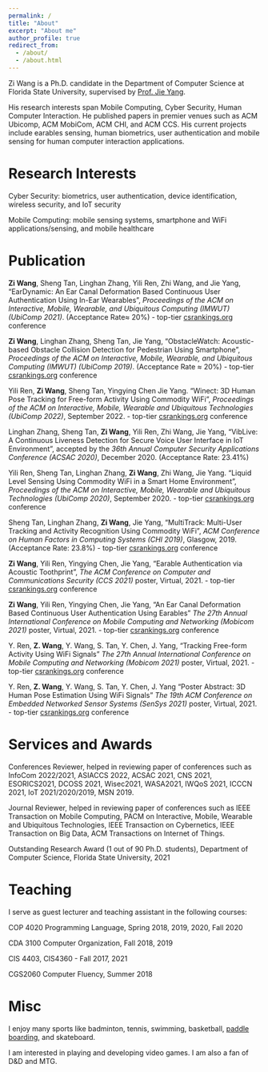 ```yaml
---
permalink: /
title: "About"
excerpt: "About me"
author_profile: true
redirect_from:
  - /about/
  - /about.html
---
```




Zi Wang is a Ph.D. candidate in the Department of Computer Science at Florida State University, supervised by [Prof. Jie Yang](https://www.cs.fsu.edu/~jieyang/).

His research interests span Mobile Computing, Cyber Security, Human Computer Interaction. He published papers in premier venues such as ACM Ubicomp, ACM MobiCom, ACM CHI, and ACM CCS. His current projects include earables sensing, human biometrics, user authentication and mobile sensing for human computer interaction applications.


Research Interests
======
Cyber Security: biometrics, user authentication, device identification, wireless security, and IoT security

Mobile Computing: mobile sensing systems, smartphone and WiFi applications/sensing, and mobile healthcare


Publication
======
**Zi Wang**, Sheng Tan, Linghan Zhang, Yili Ren, Zhi Wang, and Jie Yang, “EarDynamic: An Ear Canal Deformation Based Continuous User Authentication Using In-Ear Wearables”, *Proceedings of the ACM on Interactive, Mobile, Wearable, and Ubiquitous Computing (IMWUT) (UbiComp 2021)*. (Acceptance Rate≈ 20%) - top-tier [csrankings.org](http://csrankings.org/#/index?all&us) conference

**Zi Wang**, Linghan Zhang, Sheng Tan, Jie Yang, “ObstacleWatch: Acoustic-based Obstacle Collision Detection for Pedestrian Using Smartphone”, *Proceedings of the ACM on Interactive, Mobile, Wearable, and Ubiquitous Computing (IMWUT) (UbiComp 2019)*. (Acceptance Rate ≈ 20%) - top-tier [csrankings.org](http://csrankings.org/#/index?all&us) conference

Yili Ren, **Zi Wang**, Sheng Tan, Yingying Chen Jie Yang. “Winect: 3D Human Pose Tracking for Free-form Activity Using Commodity WiFi”, *Proceedings of the ACM on Interactive, Mobile, Wearable and Ubiquitous Technologies (UbiComp 2022)*, September 2022.  - top-tier [csrankings.org](http://csrankings.org/#/index?all&us) conference

Linghan Zhang, Sheng Tan, **Zi Wang**, Yili Ren, Zhi Wang, Jie Yang, “VibLive: A Continuous Liveness Detection for Secure Voice User Interface in IoT Environment”, accepted by the *36th Annual Computer Security Applications Conference (ACSAC 2020)*, December 2020. (Acceptance Rate: 23.41%)

Yili Ren, Sheng Tan, Linghan Zhang, **Zi Wang**, Zhi Wang, Jie Yang. “Liquid Level Sensing Using Commodity WiFi in a Smart Home Environment”, *Proceedings of the ACM on Interactive, Mobile, Wearable and Ubiquitous Technologies (UbiComp 2020)*, September 2020.  - top-tier [csrankings.org](http://csrankings.org/#/index?all&us) conference

Sheng Tan, Linghan Zhang, **Zi Wang**, Jie Yang, “MultiTrack: Multi-User Tracking and Activity Recognition Using Commodity WiFi”, *ACM Conference on Human Factors in Computing Systems (CHI 2019)*, Glasgow, 2019. (Acceptance Rate: 23.8%) - top-tier [csrankings.org](http://csrankings.org/#/index?all&us) conference

**Zi Wang**, Yili Ren, Yingying Chen, Jie Yang, “Earable Authentication via Acoustic Toothprint”, *The ACM Conference on Computer and Communications Security (CCS 2021)* poster, Virtual, 2021. - top-tier [csrankings.org](http://csrankings.org/#/index?all&us) conference

**Zi Wang**, Yili Ren, Yingying Chen, Jie Yang, “An Ear Canal Deformation Based Continuous User Authentication Using Earables” *The 27th Annual International Conference on Mobile Computing and Networking (Mobicom 2021)* poster, Virtual, 2021. - top-tier [csrankings.org](http://csrankings.org/#/index?all&us) conference

Y. Ren, **Z. Wang**, Y. Wang, S. Tan, Y. Chen, J. Yang, “Tracking Free-form Activity Using WiFi Signals” *The 27th Annual International Conference on Mobile Computing and Networking (Mobicom 2021)* poster, Virtual, 2021. - top-tier [csrankings.org](http://csrankings.org/#/index?all&us) conference

Y. Ren, **Z. Wang**, Y. Wang, S. Tan, Y. Chen, J. Yang “Poster Abstract: 3D Human Pose Estimation Using WiFi Signals” *The 19th ACM Conference on Embedded Networked Sensor Systems (SenSys 2021)* poster, Virtual, 2021. - top-tier [csrankings.org](http://csrankings.org/#/index?all&us) conference



Services and Awards
======
Conferences Reviewer, helped in reviewing paper of conferences such as InfoCom 2022/2021, ASIACCS 2022, ACSAC 2021, CNS 2021, ESORICS2021, DCOSS 2021, Wisec2021, WASA2021, IWQoS 2021, ICCCN 2021, IoT 2021/2020/2019, MSN 2019.

Journal Reviewer,  helped in reviewing paper of conferences such as IEEE Transaction on Mobile Computing, PACM on Interactive, Mobile, Wearable and Ubiquitous Technologies, IEEE Transaction on Cybernetics, IEEE Transaction on Big Data, ACM Transactions on Internet of Things.

Outstanding Research Award (1 out of 90 Ph.D. students), Department of Computer Science, Florida State University, 2021

<!-- State Key Lab Graduate Research Scholarship, State Key Laboratory of Rail Traffic Control and Safety, Beijing Jiaotong University, 2012-2014 -->


Teaching
======
I serve as guest lecturer and teaching assistant in the following courses:

COP 4020 Programming Language, Spring 2018, 2019, 2020, Fall 2020

CDA 3100 Computer Organization, Fall 2018, 2019

CIS 4403, CIS4360 - Fall 2017, 2021

CGS2060 Computer Fluency, Summer 2018


Misc
======
I enjoy many sports like badminton, tennis, swimming, basketball, [paddle boarding](https://ziwang-zw.github.io/files/paddingboard.jpg), and skateboard.

I am interested in playing and developing video games. I am also a fan of D&D and MTG.

<!-- This is the front page of a website that is powered by the [academicpages template](https://github.com/academicpages/academicpages.github.io) and hosted on GitHub pages. [GitHub pages](https://pages.github.com) is a free service in which websites are built and hosted from code and data stored in a GitHub repository, automatically updating when a new commit is made to the respository. This template was forked from the [Minimal Mistakes Jekyll Theme](https://mmistakes.github.io/minimal-mistakes/) created by Michael Rose, and then extended to support the kinds of content that academics have: publications, talks, teaching, a portfolio, blog posts, and a dynamically-generated CV. You can fork [this repository](https://github.com/academicpages/academicpages.github.io) right now, modify the configuration and markdown files, add your own PDFs and other content, and have your own site for free, with no ads! An older version of this template powers my own personal website at [stuartgeiger.com](http://stuartgeiger.com), which uses [this Github repository](https://github.com/staeiou/staeiou.github.io). -->
<!--
A data-driven personal website
======
Like many other Jekyll-based GitHub Pages templates, academicpages makes you separate the website's content from its form. The content & metadata of your website are in structured markdown files, while various other files constitute the theme, specifying how to transform that content & metadata into HTML pages. You keep these various markdown (.md), YAML (.yml), HTML, and CSS files in a public GitHub repository. Each time you commit and push an update to the repository, the [GitHub pages](https://pages.github.com/) service creates static HTML pages based on these files, which are hosted on GitHub's servers free of charge.

Many of the features of dynamic content management systems (like Wordpress) can be achieved in this fashion, using a fraction of the computational resources and with far less vulnerability to hacking and DDoSing. You can also modify the theme to your heart's content without touching the content of your site. If you get to a point where you've broken something in Jekyll/HTML/CSS beyond repair, your markdown files describing your talks, publications, etc. are safe. You can rollback the changes or even delete the repository and start over -- just be sure to save the markdown files! Finally, you can also write scripts that process the structured data on the site, such as [this one](https://github.com/academicpages/academicpages.github.io/blob/master/talkmap.ipynb) that analyzes metadata in pages about talks to display [a map of every location you've given a talk](https://academicpages.github.io/talkmap.html).

Getting started
======
1. Register a GitHub account if you don't have one and confirm your e-mail (required!)
1. Fork [this repository](https://github.com/academicpages/academicpages.github.io) by clicking the "fork" button in the top right.
1. Go to the repository's settings (rightmost item in the tabs that start with "Code", should be below "Unwatch"). Rename the repository "[your GitHub username].github.io", which will also be your website's URL.
1. Set site-wide configuration and create content & metadata (see below -- also see [this set of diffs](http://archive.is/3TPas) showing what files were changed to set up [an example site](https://getorg-testacct.github.io) for a user with the username "getorg-testacct")
1. Upload any files (like PDFs, .zip files, etc.) to the files/ directory. They will appear at https://[your GitHub username].github.io/files/example.pdf.  
1. Check status by going to the repository settings, in the "GitHub pages" section

Site-wide configuration
------
The main configuration file for the site is in the base directory in [_config.yml](https://github.com/academicpages/academicpages.github.io/blob/master/_config.yml), which defines the content in the sidebars and other site-wide features. You will need to replace the default variables with ones about yourself and your site's github repository. The configuration file for the top menu is in [_data/navigation.yml](https://github.com/academicpages/academicpages.github.io/blob/master/_data/navigation.yml). For example, if you don't have a portfolio or blog posts, you can remove those items from that navigation.yml file to remove them from the header.

Create content & metadata
------
For site content, there is one markdown file for each type of content, which are stored in directories like _publications, _talks, _posts, _teaching, or _pages. For example, each talk is a markdown file in the [_talks directory](https://github.com/academicpages/academicpages.github.io/tree/master/_talks). At the top of each markdown file is structured data in YAML about the talk, which the theme will parse to do lots of cool stuff. The same structured data about a talk is used to generate the list of talks on the [Talks page](https://academicpages.github.io/talks), each [individual page](https://academicpages.github.io/talks/2012-03-01-talk-1) for specific talks, the talks section for the [CV page](https://academicpages.github.io/cv), and the [map of places you've given a talk](https://academicpages.github.io/talkmap.html) (if you run this [python file](https://github.com/academicpages/academicpages.github.io/blob/master/talkmap.py) or [Jupyter notebook](https://github.com/academicpages/academicpages.github.io/blob/master/talkmap.ipynb), which creates the HTML for the map based on the contents of the _talks directory).

**Markdown generator**

I have also created [a set of Jupyter notebooks](https://github.com/academicpages/academicpages.github.io/tree/master/markdown_generator
) that converts a CSV containing structured data about talks or presentations into individual markdown files that will be properly formatted for the academicpages template. The sample CSVs in that directory are the ones I used to create my own personal website at stuartgeiger.com. My usual workflow is that I keep a spreadsheet of my publications and talks, then run the code in these notebooks to generate the markdown files, then commit and push them to the GitHub repository.

How to edit your site's GitHub repository
------
Many people use a git client to create files on their local computer and then push them to GitHub's servers. If you are not familiar with git, you can directly edit these configuration and markdown files directly in the github.com interface. Navigate to a file (like [this one](https://github.com/academicpages/academicpages.github.io/blob/master/_talks/2012-03-01-talk-1.md) and click the pencil icon in the top right of the content preview (to the right of the "Raw | Blame | History" buttons). You can delete a file by clicking the trashcan icon to the right of the pencil icon. You can also create new files or upload files by navigating to a directory and clicking the "Create new file" or "Upload files" buttons.

Example: editing a markdown file for a talk
![Editing a markdown file for a talk](/images/editing-talk.png)

For more info
------
More info about configuring academicpages can be found in [the guide](https://academicpages.github.io/markdown/). The [guides for the Minimal Mistakes theme](https://mmistakes.github.io/minimal-mistakes/docs/configuration/) (which this theme was forked from) might also be helpful. -->
